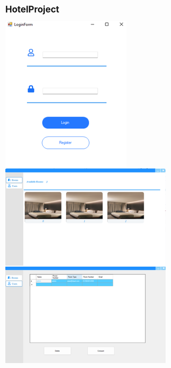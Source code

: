 # HotelProject

![](https://github.com/mohammedgamal2002/HotelProject/blob/master/HotelProject/AuthScreen.png)
![](https://github.com/mohammedgamal2002/HotelProject/blob/master/HotelProject/RoomsScreen.png)
![](https://github.com/mohammedgamal2002/HotelProject/blob/master/HotelProject/adminScreen.png)
